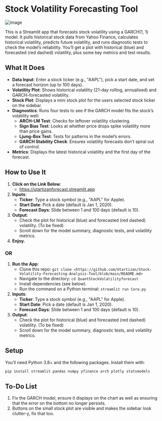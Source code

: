 # Stock Volatility Forecasting Tool
![image](https://i.ibb.co/qLW8VCVN/u-1126137439-3929098091-fm-253-app-138-f-JPEG-1.jpg)

This is a Streamlit app that forecasts stock volatility using a GARCH(1, 1) model. It pulls historical stock data from Yahoo Finance, calculates historical volatility, predicts future volatility, and runs diagnostic tests to check the model’s reliability. You’ll get a plot with historical (blue) and forecasted (red dashed) volatility, plus some key metrics and test results.

## What It Does

- **Data Input**: Enter a stock ticker (e.g., "AAPL"), pick a start date, and set a forecast horizon (up to 100 days).
- **Volatility Plot**: Shows historical volatility (21-day rolling, annualised) and GARCH-forecasted volatility.
- **Stock Plot**: Displays a mini stock plot for the users selected stock ticker on the sidebar.
- **Diagnostics**: Runs four tests to see if the GARCH model fits the stock’s volatility well:
  - **ARCH-LM Test**: Checks for leftover volatility clustering.
  - **Sign Bias Test**: Looks at whether price drops spike volatility more than price gains.
  - **Ljung-Box Test**: Tests for patterns in the model’s errors.
  - **GARCH Stability Check**: Ensures volatility forecasts don’t spiral out of control.
- **Metrics**: Displays the latest historical volatility and the first day of the forecast.

## How to Use It
1. **Click on the Link Below**:
   - https://utartizanforecast.streamlit.app
2. **Inputs**:
   - **Ticker**: Type a stock symbol (e.g., "AAPL" for Apple).
   - **Start Date**: Pick a date (default is Jan 1, 2020).
   - **Forecast Days**: Slide between 1 and 100 days (default is 10).
3. **Output**:
   - Check the plot for historical (blue) and forecasted (red dashed) volatility. (To be fixed)
   - Scroll down for the model summary, diagnostic tests, and volatility metrics.
4. **Enjoy.**

### OR 


1. **Run the App**:
   - Clone this repo: `git clone <https://github.com/Utartizan/Stock-Volatility-Forecasting-Analysis-Tool/blob/main/README.md>`
   - Navigate to the directory: `cd QuantStockVolatilityforecast`
   - Install dependencies (see below).
   - Run the command on a Python terminal: `streamlit run Core.py`
2. **Inputs**:
   - **Ticker**: Type a stock symbol (e.g., "AAPL" for Apple).
   - **Start Date**: Pick a date (default is Jan 1, 2020).
   - **Forecast Days**: Slide between 1 and 100 days (default is 10).
3. **Output**:
   - Check the plot for historical (blue) and forecasted (red dashed) volatility. (To be fixed)
   - Scroll down for the model summary, diagnostic tests, and volatility metrics.

## Setup

You’ll need Python 3.8+ and the following packages. Install them with:

```bash
pip install streamlit pandas numpy yfinance arch plotly statsmodels
```

## To-Do List
1. Fix the GARCH model, ensure it displays on the chart as well as ensuring that the error on the bottom no longer persists.
2. Buttons on the small stock plot are visible and makes the sidebar look clutter-y, fix that too.
